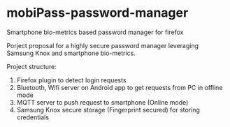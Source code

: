 # mobiPass-password-manager
Smartphone bio-metrics based password manager for firefox


Porject proposal for a highly secure password manager leveraging Samsung Knox and smartphone bio-metrics.

Project structure:
1. Firefox plugin to detect login requests
2. Bluetooth, Wifi server on Android app to get requests from PC in offline mode
3. MQTT server to push request to smartphone (Online mode) 
4. Samsung Knox secure storage (Fingerprint secured) for storing credentials
